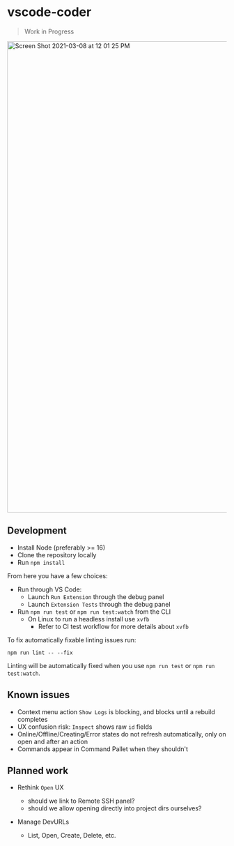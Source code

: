 # vscode-coder

> Work in Progress

<img width="1081" alt="Screen Shot 2021-03-08 at 12 01 25 PM" src="https://user-images.githubusercontent.com/7585078/110361753-0cedc400-8006-11eb-826f-214bfb3dfc6c.png">

## Development

- Install Node (preferably >= 16)
- Clone the repository locally
- Run `npm install`

From here you have a few choices:

- Run through VS Code:
  - Launch `Run Extension` through the debug panel
  - Launch `Extension Tests` through the debug panel
- Run `npm run test` or `npm run test:watch` from the CLI
  - On Linux to run a headless install use `xvfb`
    - Refer to CI test workflow for more details about `xvfb`

To fix automatically fixable linting issues run:

```shell
npm run lint -- --fix
```

Linting will be automatically fixed when you use `npm run test` or `npm run test:watch`.

## Known issues

- Context menu action `Show Logs` is blocking, and blocks until a rebuild completes
- UX confusion risk: `Inspect` shows raw `id` fields
- Online/Offline/Creating/Error states do not refresh automatically, only on open and after an action
- Commands appear in Command Pallet when they shouldn't

## Planned work

- Rethink `Open` UX

  - should we link to Remote SSH panel?
  - should we allow opening directly into project dirs ourselves?

- Manage DevURLs
  - List, Open, Create, Delete, etc.
